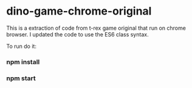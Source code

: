# dino-game-chrome-original
This is a extraction of code from t-rex game original that run on chrome browser. I updated the code to use the ES6 class syntax. 

To run do it:

### npm install

### npm start
